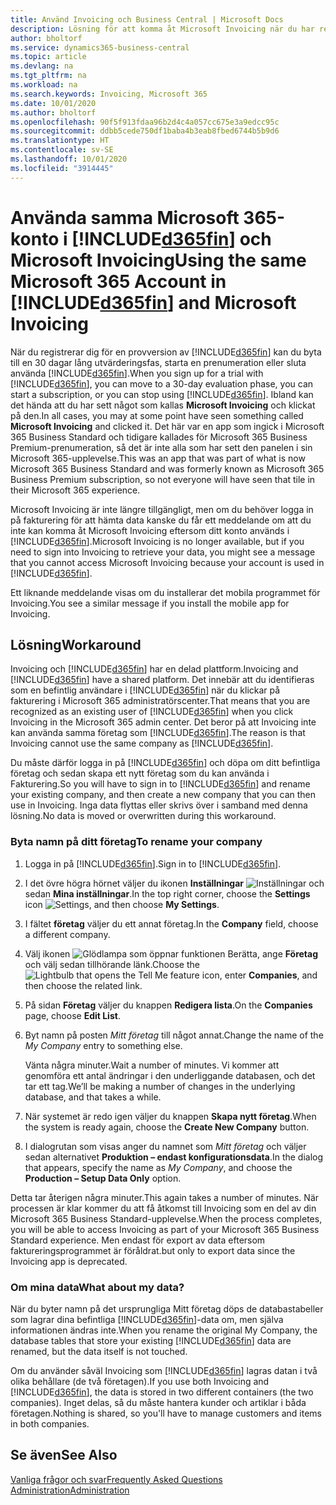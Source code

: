 ```yaml
---
title: Använd Invoicing och Business Central | Microsoft Docs
description: Lösning för att komma åt Microsoft Invoicing när du har registrerat dig för Dynamics 365 Business Central.
author: bholtorf
ms.service: dynamics365-business-central
ms.topic: article
ms.devlang: na
ms.tgt_pltfrm: na
ms.workload: na
ms.search.keywords: Invoicing, Microsoft 365
ms.date: 10/01/2020
ms.author: bholtorf
ms.openlocfilehash: 90f5f913fdaa96b2d4c4a057cc675e3a9edcc95c
ms.sourcegitcommit: ddbb5cede750df1baba4b3eab8fbed6744b5b9d6
ms.translationtype: HT
ms.contentlocale: sv-SE
ms.lasthandoff: 10/01/2020
ms.locfileid: "3914445"
---
```

# <a name="using-the-same-microsoft-365-account-in-d365fin-and-microsoft-invoicing"></a><span data-ttu-id="1a843-103">Använda samma Microsoft 365-konto i [!INCLUDE[d365fin](includes/d365fin_long_md.md)] och Microsoft Invoicing</span><span class="sxs-lookup"><span data-stu-id="1a843-103">Using the same Microsoft 365 Account in [!INCLUDE[d365fin](includes/d365fin_long_md.md)] and Microsoft Invoicing</span></span>
<span data-ttu-id="1a843-104">När du registrerar dig för en provversion av [!INCLUDE[d365fin](includes/d365fin_md.md)] kan du byta till en 30 dagar lång utvärderingsfas, starta en prenumeration eller sluta använda [!INCLUDE[d365fin](includes/d365fin_md.md)].</span><span class="sxs-lookup"><span data-stu-id="1a843-104">When you sign up for a trial with [!INCLUDE[d365fin](includes/d365fin_md.md)], you can move to a 30-day evaluation phase, you can start a subscription, or you can stop using [!INCLUDE[d365fin](includes/d365fin_md.md)].</span></span> <span data-ttu-id="1a843-105">Ibland kan det hända att du har sett något som kallas **Microsoft Invoicing** och klickat på den.</span><span class="sxs-lookup"><span data-stu-id="1a843-105">In all cases, you may at some point have seen something called **Microsoft Invoicing** and clicked it.</span></span> <span data-ttu-id="1a843-106">Det här var en app som ingick i Microsoft 365 Business Standard och tidigare kallades för Microsoft 365 Business Premium-prenumeration, så det är inte alla som har sett den panelen i sin Microsoft 365-upplevelse.</span><span class="sxs-lookup"><span data-stu-id="1a843-106">This was an app that was part of what is now Microsoft 365 Business Standard and was formerly known as Microsoft 365 Business Premium subscription, so not everyone will have seen that tile in their Microsoft 365 experience.</span></span>  

<span data-ttu-id="1a843-107">Microsoft Invoicing är inte längre tillgängligt, men om du behöver logga in på fakturering för att hämta data kanske du får ett meddelande om att du inte kan komma åt Microsoft Invoicing eftersom ditt konto används i [!INCLUDE[d365fin](includes/d365fin_md.md)].</span><span class="sxs-lookup"><span data-stu-id="1a843-107">Microsoft Invoicing is no longer available, but if you need to sign into Invoicing to retrieve your data, you might see a message that you cannot access Microsoft Invoicing because your account is used in [!INCLUDE[d365fin](includes/d365fin_md.md)].</span></span>  

<span data-ttu-id="1a843-108">Ett liknande meddelande visas om du installerar det mobila programmet för Invoicing.</span><span class="sxs-lookup"><span data-stu-id="1a843-108">You see a similar message if you install the mobile app for Invoicing.</span></span>  

## <a name="workaround"></a><span data-ttu-id="1a843-109">Lösning</span><span class="sxs-lookup"><span data-stu-id="1a843-109">Workaround</span></span>
<span data-ttu-id="1a843-110">Invoicing och [!INCLUDE[d365fin](includes/d365fin_md.md)] har en delad plattform.</span><span class="sxs-lookup"><span data-stu-id="1a843-110">Invoicing and [!INCLUDE[d365fin](includes/d365fin_md.md)] have a shared platform.</span></span> <span data-ttu-id="1a843-111">Det innebär att du identifieras som en befintlig användare i [!INCLUDE[d365fin](includes/d365fin_md.md)] när du klickar på fakturering i Microsoft 365 administratörscenter.</span><span class="sxs-lookup"><span data-stu-id="1a843-111">That means that you are recognized as an existing user of [!INCLUDE[d365fin](includes/d365fin_md.md)] when you click Invoicing in the Microsoft 365 admin center.</span></span> <span data-ttu-id="1a843-112">Det beror på att Invoicing inte kan använda samma företag som [!INCLUDE[d365fin](includes/d365fin_md.md)].</span><span class="sxs-lookup"><span data-stu-id="1a843-112">The reason is that Invoicing cannot use the same company as [!INCLUDE[d365fin](includes/d365fin_md.md)].</span></span>  

<span data-ttu-id="1a843-113">Du måste därför logga in på [!INCLUDE[d365fin](includes/d365fin_md.md)] och döpa om ditt befintliga företag och sedan skapa ett nytt företag som du kan använda i Fakturering.</span><span class="sxs-lookup"><span data-stu-id="1a843-113">So you will have to sign in to [!INCLUDE[d365fin](includes/d365fin_md.md)] and rename your existing company, and then create a new company that you can then use in Invoicing.</span></span> <span data-ttu-id="1a843-114">Inga data flyttas eller skrivs över i samband med denna lösning.</span><span class="sxs-lookup"><span data-stu-id="1a843-114">No data is moved or overwritten during this workaround.</span></span>

### <a name="to-rename-your-company"></a><span data-ttu-id="1a843-115">Byta namn på ditt företag</span><span class="sxs-lookup"><span data-stu-id="1a843-115">To rename your company</span></span>
1. <span data-ttu-id="1a843-116">Logga in på [!INCLUDE[d365fin](includes/d365fin_md.md)].</span><span class="sxs-lookup"><span data-stu-id="1a843-116">Sign in to [!INCLUDE[d365fin](includes/d365fin_md.md)].</span></span>
2. <span data-ttu-id="1a843-117">I det övre högra hörnet väljer du ikonen **Inställningar** ![Inställningar](media/ui-experience/settings_icon_small.png "Inställningsikon för rollcenter") och sedan **Mina inställningar**.</span><span class="sxs-lookup"><span data-stu-id="1a843-117">In the top right corner, choose the **Settings** icon ![Settings](media/ui-experience/settings_icon_small.png "Settings icon for role center"), and then choose **My Settings**.</span></span>
3. <span data-ttu-id="1a843-118">I fältet **företag** väljer du ett annat företag.</span><span class="sxs-lookup"><span data-stu-id="1a843-118">In the **Company** field, choose a different company.</span></span>
4. <span data-ttu-id="1a843-119">Välj ikonen ![Glödlampa som öppnar funktionen Berätta](media/ui-search/search_small.png "Berätta vad du vill göra"), ange **Företag** och välj sedan tillhörande länk.</span><span class="sxs-lookup"><span data-stu-id="1a843-119">Choose the ![Lightbulb that opens the Tell Me feature](media/ui-search/search_small.png "Tell me what you want to do") icon, enter **Companies**, and then choose the related link.</span></span>  
5. <span data-ttu-id="1a843-120">På sidan **Företag** väljer du knappen **Redigera lista**.</span><span class="sxs-lookup"><span data-stu-id="1a843-120">On the **Companies** page, choose **Edit List**.</span></span>  
6. <span data-ttu-id="1a843-121">Byt namn på posten *Mitt företag* till något annat.</span><span class="sxs-lookup"><span data-stu-id="1a843-121">Change the name of the *My Company* entry to something else.</span></span>  

    <span data-ttu-id="1a843-122">Vänta några minuter.</span><span class="sxs-lookup"><span data-stu-id="1a843-122">Wait a number of minutes.</span></span> <span data-ttu-id="1a843-123">Vi kommer att genomföra ett antal ändringar i den underliggande databasen, och det tar ett tag.</span><span class="sxs-lookup"><span data-stu-id="1a843-123">We’ll be making a number of changes in the underlying database, and that takes a while.</span></span>
7.  <span data-ttu-id="1a843-124">När systemet är redo igen väljer du knappen **Skapa nytt företag**.</span><span class="sxs-lookup"><span data-stu-id="1a843-124">When the system is ready again, choose the **Create New Company** button.</span></span>  
8.  <span data-ttu-id="1a843-125">I dialogrutan som visas anger du namnet som *Mitt företag* och väljer sedan alternativet **Produktion – endast konfigurationsdata**.</span><span class="sxs-lookup"><span data-stu-id="1a843-125">In the dialog that appears, specify the name as *My Company*, and choose the **Production – Setup Data Only** option.</span></span>  

<span data-ttu-id="1a843-126">Detta tar återigen några minuter.</span><span class="sxs-lookup"><span data-stu-id="1a843-126">This again takes a number of minutes.</span></span> <span data-ttu-id="1a843-127">När processen är klar kommer du att få åtkomst till Invoicing som en del av din Microsoft 365 Business Standard-upplevelse.</span><span class="sxs-lookup"><span data-stu-id="1a843-127">When the process completes, you will be able to access Invoicing as part of your Microsoft 365 Business Standard experience.</span></span> <span data-ttu-id="1a843-128">Men endast för export av data eftersom faktureringsprogrammet är föråldrat.</span><span class="sxs-lookup"><span data-stu-id="1a843-128">but only to export data since the Invoicing app is deprecated.</span></span>  

### <a name="what-about-my-data"></a><span data-ttu-id="1a843-129">Om mina data</span><span class="sxs-lookup"><span data-stu-id="1a843-129">What about my data?</span></span>
<span data-ttu-id="1a843-130">När du byter namn på det ursprungliga Mitt företag döps de databastabeller som lagrar dina befintliga [!INCLUDE[d365fin](includes/d365fin_md.md)]-data om, men själva informationen ändras inte.</span><span class="sxs-lookup"><span data-stu-id="1a843-130">When you rename the original My Company, the database tables that store your existing [!INCLUDE[d365fin](includes/d365fin_md.md)] data are renamed, but the data itself is not touched.</span></span>  

<span data-ttu-id="1a843-131">Om du använder såväl Invoicing som [!INCLUDE[d365fin](includes/d365fin_md.md)] lagras datan i två olika behållare (de två företagen).</span><span class="sxs-lookup"><span data-stu-id="1a843-131">If you use both Invoicing and [!INCLUDE[d365fin](includes/d365fin_md.md)], the data is stored in two different containers (the two companies).</span></span> <span data-ttu-id="1a843-132">Inget delas, så du måste hantera kunder och artiklar i båda företagen.</span><span class="sxs-lookup"><span data-stu-id="1a843-132">Nothing is shared, so you'll have to manage customers and items in both companies.</span></span>  

## <a name="see-also"></a><span data-ttu-id="1a843-133">Se även</span><span class="sxs-lookup"><span data-stu-id="1a843-133">See Also</span></span>
[<span data-ttu-id="1a843-134">Vanliga frågor och svar</span><span class="sxs-lookup"><span data-stu-id="1a843-134">Frequently Asked Questions</span></span>](across-faq.md)  
[<span data-ttu-id="1a843-135">Administration</span><span class="sxs-lookup"><span data-stu-id="1a843-135">Administration</span></span>](admin-setup-and-administration.md)  
